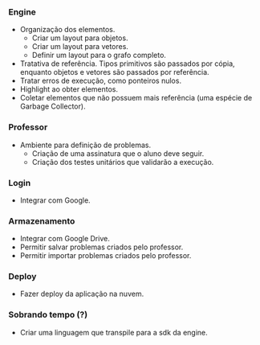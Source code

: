### Engine

* Organização dos elementos.
	- Criar um layout para objetos.
	- Criar um layout para vetores.
	- Definir um layout para o grafo completo.
* Tratativa de referência. Tipos primitivos são passados por cópia, enquanto objetos e vetores são passados por referência.
* Tratar erros de execução, como ponteiros nulos.
* Highlight ao obter elementos.
* Coletar elementos que não possuem mais referência (uma espécie de Garbage Collector).

### Professor

* Ambiente para definição de problemas.
	- Criação de uma assinatura que o aluno deve seguir.
	- Criação dos testes unitários que validarão a execução.

### Login

* Integrar com Google.

### Armazenamento

* Integrar com Google Drive.
* Permitir salvar problemas criados pelo professor.
* Permitir importar problemas criados pelo professor.

### Deploy
* Fazer deploy da aplicação na nuvem.

### Sobrando tempo (?)
* Criar uma linguagem que transpile para a sdk da engine.
